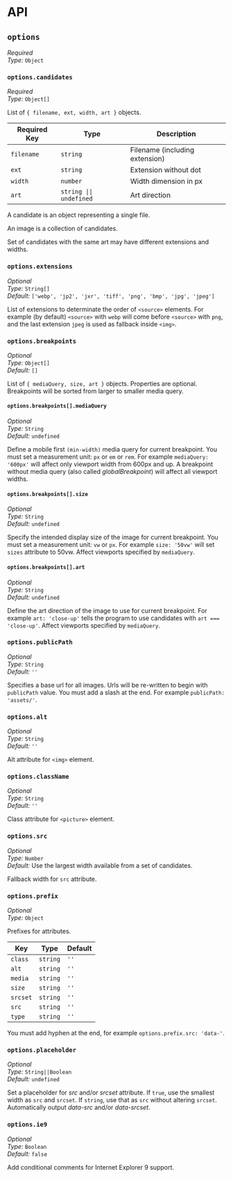 # API

## `options`

*Required* <br>
*Type:* `Object`

### `options.candidates`

*Required* <br>
*Type:* `Object[]`

List of `{ filename, ext, width, art }` objects.

| Required Key | Type | Description |
|--|--|--|
| `filename` | `string` | Filename (including extension) |
| `ext` | `string` | Extension without dot |
| `width` | `number` | Width dimension in px |
| `art` | `string \|\| undefined` | Art direction |

A candidate is an object representing a single file.

An image is a collection of candidates.

Set of candidates with the same art may have different extensions and widths.

### `options.extensions`

*Optional* <br>
*Type:* `String[]` <br>
*Default:* `['webp', 'jp2', 'jxr', 'tiff', 'png', 'bmp', 'jpg', 'jpeg']`

List of extensions to determinate the order of `<source>` elements. For example (by default) `<source>` with `webp` will come before `<source>` with `png`, and the last extension `jpeg` is used as fallback inside `<img>`.

### `options.breakpoints`

*Optional* <br>
*Type:* `Object[]` <br>
*Default:* `[]`

List of `{ mediaQuery, size, art }` objects. Properties are optional. Breakpoints will be sorted from larger to smaller media query.

#### `options.breakpoints[].mediaQuery`

*Optional* <br>
*Type:* `String` <br>
*Default:* `undefined`

Define a mobile first `(min-width)` media query for current breakpoint. You must set a measurement unit: `px` or `em` or `rem`. For example `mediaQuery: '600px'` will affect only viewport width from 600px and up. A breakpoint without media query (also called *globalBreakpoint*) will affect all viewport widths.

#### `options.breakpoints[].size`

*Optional* <br>
*Type:* `String` <br>
*Default:* `undefined`

Specify the intended display size of the image for current breakpoint. You must set a measurement unit: `vw` or `px`. For example `size: '50vw'` will set `sizes` attribute to 50vw. Affect viewports specified by `mediaQuery`.

#### `options.breakpoints[].art`

*Optional* <br>
*Type:* `String` <br>
*Default:* `undefined`

Define the art direction of the image to use for current breakpoint. For example `art: 'close-up'` tells the program to use candidates with `art === 'close-up'`. Affect viewports specified by `mediaQuery`.

### `options.publicPath`

*Optional* <br>
*Type:* `String` <br>
*Default:* `''`

Specifies a base url for all images. Urls will be re-written to begin with `publicPath` value. You must add a slash at the end. For example `publicPath: 'assets/'`.

### `options.alt`

*Optional* <br>
*Type:* `String` <br>
*Default:* `''`

Alt attribute for `<img>` element.

### `options.className`

*Optional* <br>
*Type:* `String` <br>
*Default:* `''`

Class attribute for `<picture>` element.

### `options.src`

*Optional* <br>
*Type:* `Number` <br>
*Default:* Use the largest width available from a set of candidates.

Fallback width for `src` attribute.

### `options.prefix`

*Optional* <br>
*Type:* `Object`

Prefixes for attributes.

| Key | Type | Default |
|--|--|--|
| `class` | `string` | `''`
| `alt` | `string` | `''`
| `media` | `string` | `''`
| `size` | `string` | `''`
| `srcset` | `string` | `''`
| `src` | `string` | `''`
| `type` | `string` | `''`

You must add hyphen at the end, for example `options.prefix.src: 'data-'`.

### `options.placeholder`

*Optional* <br>
*Type:* `String||Boolean` <br>
*Default:* `undefined`

Set a placeholder for *src* and/or *srcset* attribute. If `true`, use the smallest width as `src` and `srcset`. If `string`, use that as `src` without altering `srcset`. Automatically output *data-src* and/or *data-srcset*.

### `options.ie9`

*Optional* <br>
*Type:* `Boolean` <br>
*Default:* `false`

Add conditional comments for Internet Explorer 9 support.
